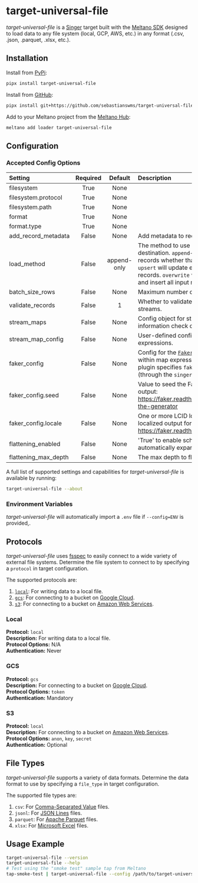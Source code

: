 # target-universal-file

*target-universal-file* is a [Singer](https://www.singer.io/#what-it-is) target built with the [Meltano SDK](https://sdk.meltano.com) designed to load data to any file system (local, GCP, AWS, etc.) in any format (.csv, .json, .parquet, .xlsx, etc.).

## Installation

Install from [PyPi](https://pypi.org/project/target-universal-file/):

```bash
pipx install target-universal-file
```

Install from [GitHub](https://github.com/taliawsmiley/target-universal-file):

```bash
pipx install git+https://github.com/sebastianswms/target-universal-file.git@main
```

Add to your Meltano project from the [Meltano Hub](https://hub.meltano.com/loaders/target-universal-file):

```bash
meltano add loader target-universal-file
```

## Configuration

### Accepted Config Options

| Setting | Required | Default | Description |
|:--------|:--------:|:-------:|:------------|
| filesystem | True     | None    |             |
| filesystem.protocol | True     | None    |             |
| filesystem.path | True     | None    |             |
| format | True     | None    |             |
| format.type | True     | None    |             |
| add_record_metadata | False    | None    | Add metadata to records. |
| load_method | False    | append-only | The method to use when loading data into the destination. `append-only` will always write all input records whether that records already exists or not. `upsert` will update existing records and insert new records. `overwrite` will delete all existing records and insert all input records. |
| batch_size_rows | False    | None    | Maximum number of rows in each batch. |
| validate_records | False    |       1 | Whether to validate the schema of the incoming streams. |
| stream_maps | False    | None    | Config object for stream maps capability. For more information check out [Stream Maps](https://sdk.meltano.com/en/latest/stream_maps.html). |
| stream_map_config | False    | None    | User-defined config values to be used within map expressions. |
| faker_config | False    | None    | Config for the [`Faker`](https://faker.readthedocs.io/en/master/) instance variable `fake` used within map expressions. Only applicable if the plugin specifies `faker` as an addtional dependency (through the `singer-sdk` `faker` extra or directly). |
| faker_config.seed | False    | None    | Value to seed the Faker generator for deterministic output: https://faker.readthedocs.io/en/master/#seeding-the-generator |
| faker_config.locale | False    | None    | One or more LCID locale strings to produce localized output for: https://faker.readthedocs.io/en/master/#localization |
| flattening_enabled | False    | None    | 'True' to enable schema flattening and automatically expand nested properties. |
| flattening_max_depth | False    | None    | The max depth to flatten schemas. |


A full list of supported settings and capabilities for *target-universal-file* is available by running:

```bash
target-universal-file --about
```

### Environment Variables

*target-universal-file* will automatically import a `.env` file if `--config=ENV` is provided,.

## Protocols

*target-universal-file* uses [fsspec](https://filesystem-spec.readthedocs.io/en/latest/) to easily connect to a wide variety of external file systems. Determine the file system to connect to by specifying a `protocol` in target configuration.

The supported protocols are:
1. [`local`](#local): For writing data to a local file.
1. [`gcs`](#gcs): For connecting to a bucket on [Google Cloud](https://cloud.google.com/storage?hl=en).
1. [`s3`](#s3): For connecting to a bucket on [Amazon Web Services](https://aws.amazon.com/s3/).

### Local

**Protocol:** `local`<br>
**Description:** For writing data to a local file.<br>
**Protocol Options:** N/A<br>
**Authentication:** Never

### GCS

**Protocol:** `gcs`<br>
**Description:** For connecting to a bucket on [Google Cloud](https://cloud.google.com/storage?hl=en).<br>
**Protocol Options:** `token`<br>
**Authentication:** Mandatory

### S3

**Protocol:** `local`<br>
**Description:** For connecting to a bucket on [Amazon Web Services](https://aws.amazon.com/s3/).<br>
**Protocol Options:** `anon`, `key`, `secret`<br>
**Authentication:** Optional

## File Types

*target-universal-file* supports a variety of data formats. Determine the data format to use by specifying a `file_type` in target configuration.

The supported file types are:
1. `csv`: For [Comma-Separated Value](https://en.wikipedia.org/wiki/Comma-separated_values) files.
1. `jsonl`: For [JSON Lines](https://jsonlines.org/) files.
1. `parquet`: For [Apache Parquet](https://parquet.apache.org/) files.
1. `xlsx`: For [Microsoft Excel](https://www.microsoft.com/en-us/microsoft-365/excel) files.

## Usage Example

```bash
target-universal-file --version
target-universal-file --help
# Test using the "smoke test" sample tap from Meltano
tap-smoke-test | target-universal-file --config /path/to/target-universal-file-config.json
```